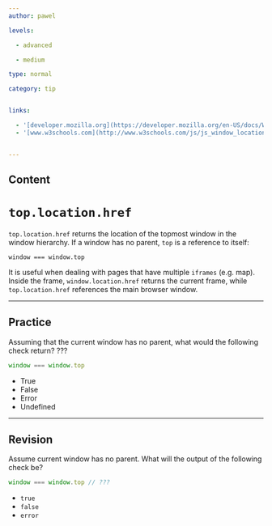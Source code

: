 ```yaml
---
author: pawel

levels:

  - advanced

  - medium

type: normal

category: tip


links:

  - '[developer.mozilla.org](https://developer.mozilla.org/en-US/docs/Web/API/Window/location){website}'
  - '[www.w3schools.com](http://www.w3schools.com/js/js_window_location.asp){website}'


---
```

## Content
# `top.location.href`

`top.location.href` returns the location of the topmost window in the window hierarchy. If a window has no parent, `top` is a reference to itself:
```
window === window.top
```

It is useful when dealing with pages that have multiple `iframes` (e.g. map). Inside the frame, `window.location.href` returns the current frame, while `top.location.href` references the main browser window.

---
## Practice

Assuming that the current window has no parent, what would the following check return? ???

```javascript
window === window.top
```


* True
* False
* Error
* Undefined

---
## Revision

Assume current window has no parent. What will the output of the following check be?
```javascript
window === window.top // ???
```

* `true`
* `false`
* `error`


